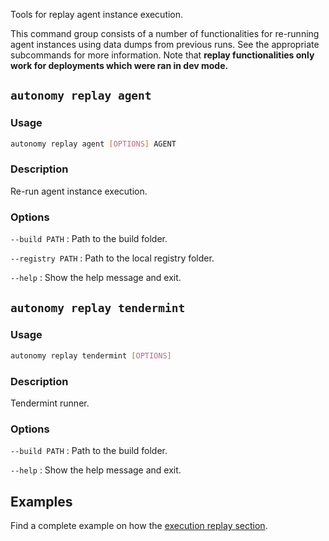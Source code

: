 Tools for replay agent instance execution.

This command group consists of a number of functionalities for re-running agent instances using data dumps from previous runs. See the appropriate subcommands for more information. Note that **replay functionalities only work for deployments which were ran in dev mode.**


## `autonomy replay agent`

### Usage
```bash
autonomy replay agent [OPTIONS] AGENT
```

### Description

Re-run agent instance execution.

### Options
`--build PATH`
:   Path to the build folder.

`--registry PATH`
:   Path to the local registry folder.

`--help`
:   Show the help message and exit.

## `autonomy replay tendermint`

### Usage
```bash
autonomy replay tendermint [OPTIONS]
```

### Description
Tendermint runner.

### Options
`--build PATH`
:   Path to the build folder.

`--help`
:   Show the help message and exit.


## Examples

Find a complete example on how the [execution replay section](../developer_tooling/execution_replay.md).